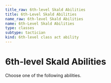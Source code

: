 ```yaml
---
title_raw: 6th-level Skald Abilities
title: 6th-Level Skald Abilities
name_raw: 6th-level Skald Abilities
name: 6th-Level Skald Abilities
type: classes
subtype: tactician
kind: 6th-level class act ability
---
```


# 6th-level Skald Abilities

Choose one of the following abilities.
